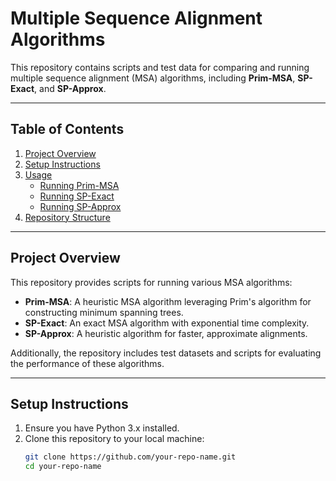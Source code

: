 # Multiple Sequence Alignment Algorithms

This repository contains scripts and test data for comparing and running multiple sequence alignment (MSA) algorithms, including **Prim-MSA**, **SP-Exact**, and **SP-Approx**.

---

## Table of Contents
1. [Project Overview](#project-overview)
2. [Setup Instructions](#setup-instructions)
3. [Usage](#usage)
   - [Running Prim-MSA](#running-prim-msa)
   - [Running SP-Exact](#running-sp-exact)
   - [Running SP-Approx](#running-sp-approx)
4. [Repository Structure](#repository-structure)

---

## Project Overview

This repository provides scripts for running various MSA algorithms:
- **Prim-MSA**: A heuristic MSA algorithm leveraging Prim's algorithm for constructing minimum spanning trees.
- **SP-Exact**: An exact MSA algorithm with exponential time complexity.
- **SP-Approx**: A heuristic algorithm for faster, approximate alignments.

Additionally, the repository includes test datasets and scripts for evaluating the performance of these algorithms.

---

## Setup Instructions

1. Ensure you have Python 3.x installed.
2. Clone this repository to your local machine:
   ```bash
   git clone https://github.com/your-repo-name.git
   cd your-repo-name
